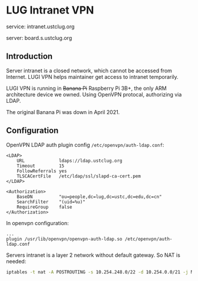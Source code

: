 # LUG Intranet VPN

service: intranet.ustclug.org

server: board.s.ustclug.org

## Introduction

Server intranet is a closed network, which cannot be accessed from Internet. LUGI VPN helps maintainer get access to intranet temporarily.

LUGI VPN is running in ~~Banana Pi~~ Raspberry Pi 3B+, the only ARM architecture device we owned. Using OpenVPN protocal, authorizing via LDAP.

The original Banana Pi was down in April 2021.

## Configuration

OpenVPN LDAP auth plugin config `/etc/openvpn/auth-ldap.conf`:

```
<LDAP>
	URL             ldaps://ldap.ustclug.org
	Timeout         15
	FollowReferrals yes
	TLSCACertFile   /etc/ldap/ssl/slapd-ca-cert.pem
</LDAP>

<Authorization>
	BaseDN          "ou=people,dc=lug,dc=ustc,dc=edu,dc=cn"
	SearchFilter    "(uid=%u)"
	RequireGroup    false
</Authorization>
```

In openvpn configuration:

```
...
plugin /usr/lib/openvpn/openvpn-auth-ldap.so /etc/openvpn/auth-ldap.conf
```

Servers intranet is a layer 2 network without default gateway. So NAT is needed:

```sh
iptables -t nat -A POSTROUTING -s 10.254.248.0/22 -d 10.254.0.0/21 -j MASQUERADE
```
